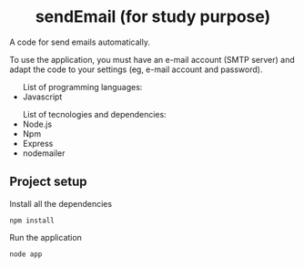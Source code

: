 <h1 align="center"> sendEmail (for study purpose)</h1>
<p>A code for send emails automatically.</p>
<p>To use the application, you must have an e-mail account (SMTP server) and adapt the code to your settings (eg, e-mail account and password).</p>

<ul>List of programming languages:
  <li>Javascript</li>
</ul>

<ul>List of tecnologies and dependencies:
  <li>Node.js</li>
  <li>Npm</li>
  <li>Express</li>
  <li>nodemailer</li>
</ul>

<h2>Project setup</h2>
<p>Install all the dependencies</p>
<code>npm install</code>

<p>Run the application</p>
<code>node app</code>


